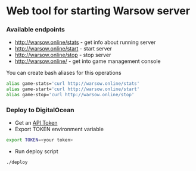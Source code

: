 # Web tool for starting Warsow server

### Available endpoints
* http://warsow.online/stats - get info about running server
* http://warsow.online/start - start server
* http://warsow.online/stop - stop server
* http://warsow.online/ - get into game management console

You can create bash aliases for this operations
```bash
alias game-stats='curl http://warsow.online/stats'
alias game-start='curl http://warsow.online/start'
alias game-stop='curl http://warsow.online/stop'
```

### Deploy to DigitalOcean
* Get an [API Token]( https://cloud.digitalocean.com/settings/api/tokens)
* Export TOKEN environment variable
```bash
export TOKEN=<your token>
```
* Run deploy script
```bash
./deploy
```
